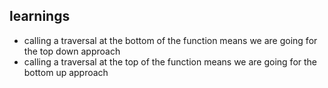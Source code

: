 ## learnings 
- calling a traversal at the bottom of the function means we are going for the top down approach 
- calling a traversal at the top of the function means we are going for the bottom up approach
